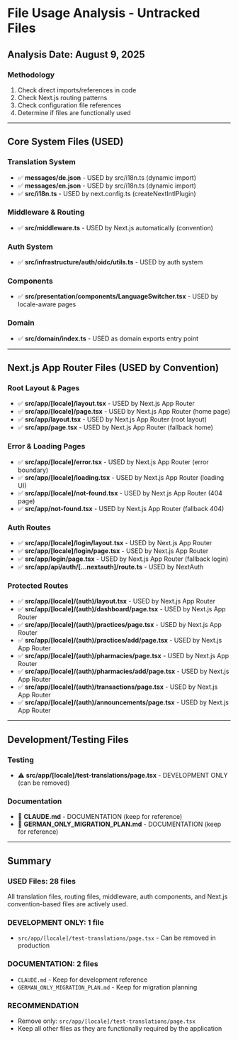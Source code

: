 # File Usage Analysis - Untracked Files

## Analysis Date: August 9, 2025

### Methodology

1. Check direct imports/references in code
2. Check Next.js routing patterns
3. Check configuration file references
4. Determine if files are functionally used

---

## Core System Files (USED)

### Translation System

- ✅ **messages/de.json** - USED by src/i18n.ts (dynamic import)
- ✅ **messages/en.json** - USED by src/i18n.ts (dynamic import)
- ✅ **src/i18n.ts** - USED by next.config.ts (createNextIntlPlugin)

### Middleware & Routing

- ✅ **src/middleware.ts** - USED by Next.js automatically (convention)

### Auth System

- ✅ **src/infrastructure/auth/oidc/utils.ts** - USED by auth system

### Components

- ✅ **src/presentation/components/LanguageSwitcher.tsx** - USED by locale-aware pages

### Domain

- ✅ **src/domain/index.ts** - USED as domain exports entry point

---

## Next.js App Router Files (USED by Convention)

### Root Layout & Pages

- ✅ **src/app/[locale]/layout.tsx** - USED by Next.js App Router
- ✅ **src/app/[locale]/page.tsx** - USED by Next.js App Router (home page)
- ✅ **src/app/layout.tsx** - USED by Next.js App Router (root layout)
- ✅ **src/app/page.tsx** - USED by Next.js App Router (fallback home)

### Error & Loading Pages

- ✅ **src/app/[locale]/error.tsx** - USED by Next.js App Router (error boundary)
- ✅ **src/app/[locale]/loading.tsx** - USED by Next.js App Router (loading UI)
- ✅ **src/app/[locale]/not-found.tsx** - USED by Next.js App Router (404 page)
- ✅ **src/app/not-found.tsx** - USED by Next.js App Router (fallback 404)

### Auth Routes

- ✅ **src/app/[locale]/login/layout.tsx** - USED by Next.js App Router
- ✅ **src/app/[locale]/login/page.tsx** - USED by Next.js App Router
- ✅ **src/app/login/page.tsx** - USED by Next.js App Router (fallback login)
- ✅ **src/app/api/auth/[...nextauth]/route.ts** - USED by NextAuth

### Protected Routes

- ✅ **src/app/[locale]/(auth)/layout.tsx** - USED by Next.js App Router
- ✅ **src/app/[locale]/(auth)/dashboard/page.tsx** - USED by Next.js App Router
- ✅ **src/app/[locale]/(auth)/practices/page.tsx** - USED by Next.js App Router
- ✅ **src/app/[locale]/(auth)/practices/add/page.tsx** - USED by Next.js App Router
- ✅ **src/app/[locale]/(auth)/pharmacies/page.tsx** - USED by Next.js App Router
- ✅ **src/app/[locale]/(auth)/pharmacies/add/page.tsx** - USED by Next.js App Router
- ✅ **src/app/[locale]/(auth)/transactions/page.tsx** - USED by Next.js App Router
- ✅ **src/app/[locale]/(auth)/announcements/page.tsx** - USED by Next.js App Router

---

## Development/Testing Files

### Testing

- ⚠️ **src/app/[locale]/test-translations/page.tsx** - DEVELOPMENT ONLY (can be removed)

### Documentation

- 📄 **CLAUDE.md** - DOCUMENTATION (keep for reference)
- 📄 **GERMAN_ONLY_MIGRATION_PLAN.md** - DOCUMENTATION (keep for reference)

---

## Summary

### USED Files: 28 files

All translation files, routing files, middleware, auth components, and Next.js convention-based files are actively used.

### DEVELOPMENT ONLY: 1 file

- `src/app/[locale]/test-translations/page.tsx` - Can be removed in production

### DOCUMENTATION: 2 files

- `CLAUDE.md` - Keep for development reference
- `GERMAN_ONLY_MIGRATION_PLAN.md` - Keep for migration planning

### RECOMMENDATION

- Remove only: `src/app/[locale]/test-translations/page.tsx`
- Keep all other files as they are functionally required by the application
